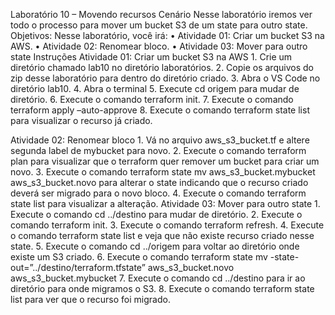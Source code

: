 Laboratório 10 – Movendo recursos
Cenário
Nesse laboratório iremos ver todo o processo para mover um bucket S3 de um state para outro state.
Objetivos:
Nesse laboratório, você irá:
    • Atividade 01: Criar um bucket S3 na AWS.
    • Atividade 02: Renomear bloco.
    • Atividade 03: Mover para outro state
Instruções
Atividade 01:  Criar um bucket S3 na AWS
    1. Crie um diretório chamado lab10 no diretório laboratórios.
    2. Copie os arquivos do zip desse laboratório para dentro do diretório criado.
    3. Abra o VS Code no diretório lab10.
    4. Abra o terminal
    5. Execute cd origem para mudar de diretório.
    6. Execute o comando terraform init.
    7. Execute o comando terraform apply –auto-approve
    8. Execute o comando terraform state list para visualizar o recurso já criado.

Atividade 02:  Renomear bloco
    1. Vá no arquivo aws_s3_bucket.tf e altere segunda label de mybucket para novo.
    2. Execute o comando terraform plan para visualizar que o terraform quer remover um bucket para criar um novo.
    3. Execute o comando terraform state mv aws_s3_bucket.mybucket aws_s3_bucket.novo para alterar o state indicando que o recurso criado deverá ser migrado para o novo bloco.
    4. Execute o comando terraform state list para visualizar a alteração.
Atividade 03:  Mover para outro state
    1. Execute o comando cd ../destino para mudar de diretório.
    2. Execute o comando terraform init.
    3. Execute o comando terraform refresh.
    4. Execute o comando terraform state list e veja que não existe recurso criado nesse state.
    5. Execute o comando cd ../origem para voltar ao diretório onde existe um S3 criado.
    6. Execute o comando terraform state mv -state-out=”../destino/terraform.tfstate” aws_s3_bucket.novo aws_s3_bucket.mybucket
    7. Execute o comando cd ../destino para ir ao diretório para onde migramos o S3.
    8. Execute o comando terraform state list para ver que o recurso foi migrado.